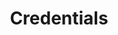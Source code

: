 ---
layout: cv
permalink: /cv/
title: Credentials
nav: true
nav_order: 5
description: Understanding my background and achievements will give you confidence in my ability to provide high-quality dance education and inspire a love of dance in every student.
toc:
  sidebar: left
---